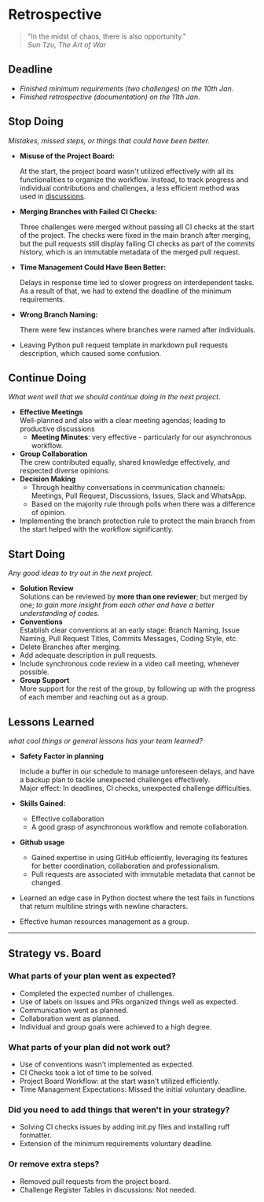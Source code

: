 # Retrospective

> "In the midst of chaos, there is also opportunity."  
> _Sun Tzu, The Art of War_

## Deadline  

+ _Finished minimum requirements (two challenges) on the 10th Jan_.
+ _Finished retrospective (documentation) on the 11th Jan_.

## Stop Doing

_Mistakes, missed steps, or things that could have been better._

+ **Misuse of the Project Board:**  
  
  At the start, the project board wasn't utilized effectively with all its
  functionalities to organize the workflow. Instead, to track progress
  and individual contributions and challenges, a less efficient method was used in
  [discussions](https://github.com/MIT-Emerging-Talent/ET6-foundations-group-28/discussions/69).

+ **Merging Branches with Failed CI Checks:**

  Three challenges were merged without passing all CI checks at the start of the
  project. The checks were fixed in the main branch after merging, but the pull
  requests still display failing CI checks as part of the commits history, which
  is an immutable metadata of the merged pull request.

+ **Time Management Could Have Been Better:**

  Delays in response time led to slower progress on interdependent tasks. As a result
  of that, we had to extend the deadline of the minimum requirements.

+ **Wrong Branch Naming:**  

  There were few instances where branches were named after individuals.

+ Leaving Python pull request template in markdown pull requests description,
  which caused some confusion.

## Continue Doing

_What went well that we should continue doing in the next project._

+ **Effective Meetings**  
Well-planned and also with a clear meeting agendas; leading to
productive discussions
  + **Meeting Minutes**: very effective - particularly for
  our asynchronous workflow.
+ **Group Collaboration**  
The crew contributed equally, shared knowledge effectively,
 and respected diverse opinions.
+ **Decision Making**
  + Through healthy conversations in communication channels:
   Meetings, Pull Request, Discussions, Issues, Slack and WhatsApp.
  + Based on the majority rule through polls when there was a difference of opinion.
+ Implementing the branch protection rule to protect the main branch from the
start helped with the workflow significantly.

## Start Doing

_Any good ideas to try out in the next project._

+ **Solution Review**  
Solutions can be reviewed by **more than one reviewer**; but merged by one;
_to gain more insight from each other and have a better understanding of codes._
+ **Conventions**  
  Establish clear conventions at an early stage: Branch Naming, Issue Naming,
  Pull Request Titles, Commits Messages, Coding Style, etc.
+ Delete Branches after merging.
+ Add adequate description in pull requests.
+ Include synchronous code review in a video call meeting, whenever possible.
+ **Group Support**  
More support for the rest of the group, by following up with the progress of
each member and reaching out as a group.

## Lessons Learned

_what cool things or general lessons has your team learned?_

+ **Safety Factor in planning**  

  Include a buffer in our schedule to manage unforeseen delays, and have
a backup plan to tackle unexpected challenges effectively.  
Major effect: In deadlines, CI checks, unexpected challenge difficulties.
+ **Skills Gained:**
  + Effective collaboration
  + A good grasp of asynchronous workflow and remote collaboration.
+ **Github usage**  

  + Gained expertise in using GitHub efficiently, leveraging its features for
   better coordination, collaboration and professionalism.
  + Pull requests are associated with immutable metadata that cannot be changed.
+ Learned an edge case in Python doctest where the test fails in functions that
  return multiline strings with newline characters.
+ Effective human resources management as a group.

______________________________________________________________________

## Strategy vs. Board

### What parts of your plan went as expected?

+ Completed the expected number of challenges.
+ Use of labels on Issues and PRs organized things well as expected.
+ Communication went as planned.
+ Collaboration went as planned.
+ Individual and group goals were achieved to a high degree.

### What parts of your plan did not work out?

+ Use of conventions wasn't implemented as expected.
+ CI Checks took a lot of time to be solved.
+ Project Board Workflow: at the start wasn't utilized efficiently.
+ Time Management Expectations: Missed the initial voluntary deadline.

### Did you need to add things that weren't in your strategy?

+ Solving CI checks issues by adding init.py files and installing ruff formatter.
+ Extension of the minimum requirements voluntary deadline.

### Or remove extra steps?

+ Removed pull requests from the project board.
+ Challenge Register Tables in discussions: Not needed.
